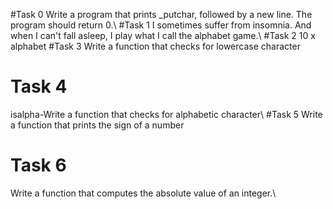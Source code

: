 #Task 0
Write a program that prints _putchar, followed by a new line.
The program should return 0.\\
#Task 1
I sometimes suffer from insomnia. And when I can't fall asleep, I play what I call the alphabet game.\\
#Task 2
10 x alphabet
#Task 3
Write a function that checks for lowercase character
# Task 4
isalpha-Write a function that checks for alphabetic character\\
#Task 5
Write a function that prints the sign of a number
# Task 6
Write a function that computes the absolute value of an integer.\\
